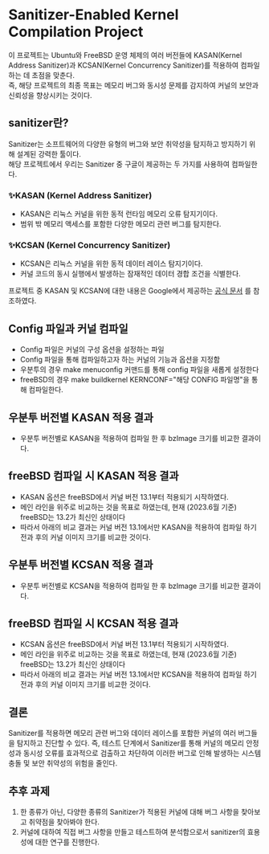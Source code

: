 # Sanitizer-Enabled Kernel Compilation Project
이 프로젝트는 Ubuntu와 FreeBSD 운영 체제의 여러 버전들에 KASAN(Kernel Address Sanitizer)과 KCSAN(Kernel Concurrency Sanitizer)를 적용하여 컴파일하는 데 초점을 맞춘다.  
즉, 해당 프로젝트의 최종 목표는 메모리 버그와 동시성 문제를 감지하여 커널의 보안과 신뢰성을 향상시키는 것이다.

## sanitizer란?
Sanitizer는 소프트웨어의 다양한 유형의 버그와 보안 취약성을 탐지하고 방지하기 위해 설계된 강력한 툴이다.   
해당 프로젝트에서 우리는 Sanitizer 중 구글이 제공하는 두 가지를 사용하여 컴파일한다.  

### ✨KASAN (Kernel Address Sanitizer)
* KASAN은 리눅스 커널을 위한 동적 런타임 메모리 오류 탐지기이다.   
* 범위 밖 메모리 액세스를 포함한 다양한 메모리 관련 버그를 탐지한다.  
### ✨KCSAN (Kernel Concurrency Sanitizer)
* KCSAN은 리눅스 커널을 위한 동적 데이터 레이스 탐지기이다.  
* 커널 코드의 동시 실행에서 발생하는 잠재적인 데이터 경합 조건을 식별한다.  

프로젝트 중 KASAN 및 KCSAN에 대한 내용은 Google에서 제공하는 <a href="https://github.com/google/sanitizers">공식 문서</a> 를 참조하였다.

## Config 파일과 커널 컴파일
* Config 파일은 커널의 구성 옵션을 설정하는 파일
* Config 파일을 통해 컴파일하고자 하는 커널의 기능과 옵션을 지정함
* 우분투의 경우 make menuconfig 커맨드를 통해 config 파일을 새롭게 설정한다
* freeBSD의 경우 make buildkernel KERNCONF="해당 CONFIG 파일명"을 통해 컴파일한다.

## 우분투 버전별 KASAN 적용 결과
* 우분투 버전별로 KASAN을 적용하여 컴파일 한 후 bzImage 크기를 비교한 결과이다.     

## freeBSD 컴파일 시 KASAN 적용 결과
* KASAN 옵션은 freeBSD에서 커널 버전 13.1부터 적용되기 시작하였다.
* 메인 라인을 위주로 비교하는 것을 목표로 하였는데, 현재 (2023.6월 기준) freeBSD는 13.2가 최신인 상태이다
* 따라서 아래의 비교 결과는 커널 버전 13.1에서만 KASAN을 적용하여 컴파일 하기 전과 후의 커널 이미지 크기를 비교한 것이다.

## 우분투 버전별 KCSAN 적용 결과
* 우분투 버전별로 KCSAN을 적용하여 컴파일 한 후 bzImage 크기를 비교한 결과이다.

## freeBSD 컴파일 시 KCSAN 적용 결과
* KCSAN 옵션은 freeBSD에서 커널 버전 13.1부터 적용되기 시작하였다.
* 메인 라인을 위주로 비교하는 것을 목표로 하였는데, 현재 (2023.6월 기준) freeBSD는 13.2가 최신인 상태이다
* 따라서 아래의 비교 결과는 커널 버전 13.1에서만 KCSAN을 적용하여 컴파일 하기 전과 후의 커널 이미지 크기를 비교한 것이다.

## 결론
Sanitizer를 적용하면 메모리 관련 버그와 데이터 레이스를 포함한 커널의 여러 버그들을 탐지하고 진단할 수 있다. 즉, 테스트 단계에서 Sanitizer를 통해 커널의 메모리 안정성과 동시성 오류를 효과적으로 검출하고 차단하여 이러한 버그로 인해 발생하는 시스템 충돌 및 보안 취약성의 위험을 줄인다.

## 추후 과제
1. 한 종류가 아닌, 다양한 종류의 Sanitizer가 적용된 커널에 대해 버그 사항을 찾아보고 취약점을 찾아봐야 한다.
2. 커널에 대하여 직접 버그 사항을 만들고 테스트하여 분석함으로서 sanitizer의 효용성에 대한 연구를 진행한다.
